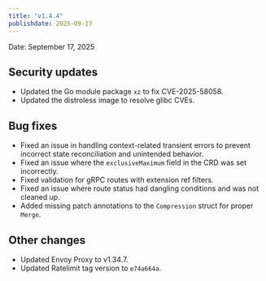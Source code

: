 ```yaml
---
title: "v1.4.4"
publishdate: 2025-09-17
---
```


Date: September 17, 2025

## Security updates

- Updated the Go module package `xz` to fix CVE-2025-58058.
- Updated the distroless image to resolve glibc CVEs.

## Bug fixes

- Fixed an issue in handling context-related transient errors to prevent incorrect state reconciliation and unintended behavior.
- Fixed an issue where the `exclusiveMaximum` field in the CRD was set incorrectly.
- Fixed validation for gRPC routes with extension ref filters.
- Fixed an issue where route status had dangling conditions and was not cleaned up.
- Added missing patch annotations to the `Compression` struct for proper `Merge`.

## Other changes

- Updated Envoy Proxy to v1.34.7.
- Updated Ratelimit tag version to `e74a664a`.
